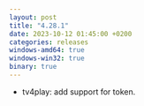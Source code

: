 ```yaml
---
layout: post
title: "4.28.1"
date: 2023-10-12 01:45:00 +0200
categories: releases
windows-amd64: true
windows-win32: true
binary: true
---
```


* tv4play: add support for token.